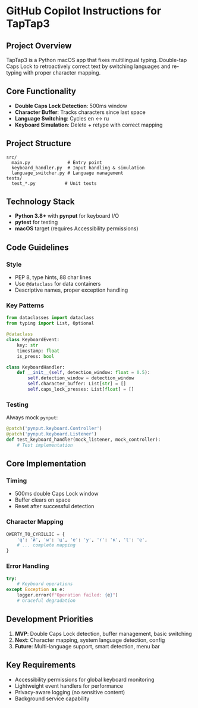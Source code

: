 # GitHub Copilot Instructions for TapTap3

## Project Overview
TapTap3 is a Python macOS app that fixes multilingual typing. Double-tap Caps Lock to retroactively correct text by switching languages and re-typing with proper character mapping.

## Core Functionality
- **Double Caps Lock Detection**: 500ms window
- **Character Buffer**: Tracks characters since last space
- **Language Switching**: Cycles en ↔ ru
- **Keyboard Simulation**: Delete + retype with correct mapping

## Project Structure
```
src/
  main.py              # Entry point
  keyboard_handler.py  # Input handling & simulation
  language_switcher.py # Language management
tests/
  test_*.py           # Unit tests
```

## Technology Stack
- **Python 3.8+** with **pynput** for keyboard I/O
- **pytest** for testing
- **macOS** target (requires Accessibility permissions)

## Code Guidelines

### Style
- PEP 8, type hints, 88 char lines
- Use `@dataclass` for data containers
- Descriptive names, proper exception handling

### Key Patterns
```python
from dataclasses import dataclass
from typing import List, Optional

@dataclass
class KeyboardEvent:
    key: str
    timestamp: float
    is_press: bool

class KeyboardHandler:
    def __init__(self, detection_window: float = 0.5):
        self.detection_window = detection_window
        self.character_buffer: List[str] = []
        self.caps_lock_presses: List[float] = []
```

### Testing
Always mock `pynput`:
```python
@patch('pynput.keyboard.Controller')
@patch('pynput.keyboard.Listener')
def test_keyboard_handler(mock_listener, mock_controller):
    # Test implementation
```

## Core Implementation

### Timing
- 500ms double Caps Lock window
- Buffer clears on space
- Reset after successful detection

### Character Mapping
```python
QWERTY_TO_CYRILLIC = {
    'q': 'й', 'w': 'ц', 'e': 'у', 'r': 'к', 't': 'е',
    # ... complete mapping
}
```

### Error Handling
```python
try:
    # Keyboard operations
except Exception as e:
    logger.error(f"Operation failed: {e}")
    # Graceful degradation
```

## Development Priorities
1. **MVP**: Double Caps Lock detection, buffer management, basic switching
2. **Next**: Character mapping, system language detection, config
3. **Future**: Multi-language support, smart detection, menu bar

## Key Requirements
- Accessibility permissions for global keyboard monitoring
- Lightweight event handlers for performance
- Privacy-aware logging (no sensitive content)
- Background service capability
